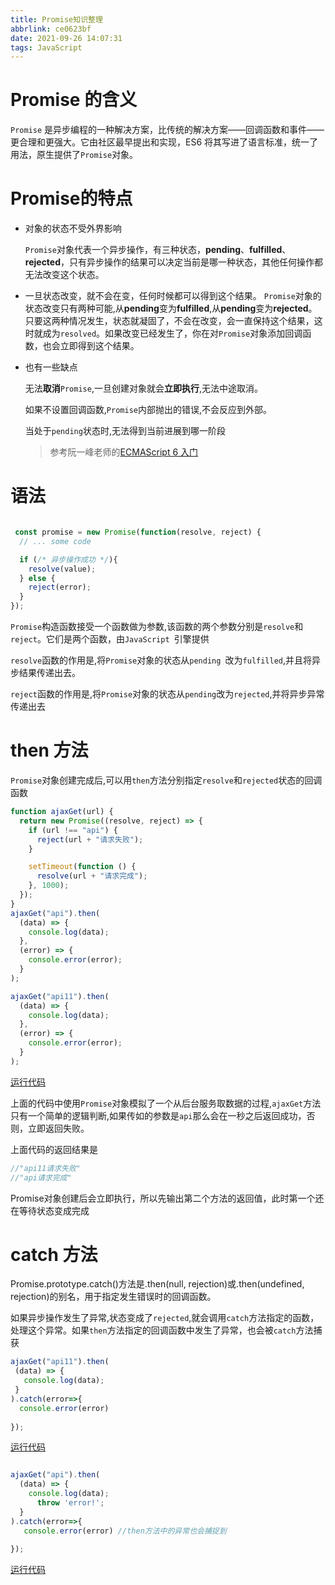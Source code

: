 ```yaml
---
title: Promise知识整理
abbrlink: ce0623bf
date: 2021-09-26 14:07:31
tags: JavaScript
---
```


 # Promise 的含义

   `Promise` 是异步编程的一种解决方案，比传统的解决方案——回调函数和事件——更合理和更强大。它由社区最早提出和实现，ES6 将其写进了语言标准，统一了用法，原生提供了`Promise`对象。

# Promise的特点

* 对象的状态不受外界影响

  `Promise`对象代表一个异步操作，有三种状态，**pending**、**fulfilled**、**rejected**，只有异步操作的结果可以决定当前是哪一种状态，其他任何操作都无法改变这个状态。

* 一旦状态改变，就不会在变，任何时候都可以得到这个结果。
  `Promise`对象的状态改变只有两种可能,从**pending**变为**fulfilled**,从**pending**变为**rejected**。只要这两种情况发生，状态就凝固了，不会在改变，会一直保持这个结果，这时就成为`resolved`。如果改变已经发生了，你在对`Promise`对象添加回调函数，也会立即得到这个结果。

* 也有一些缺点

  无法**取消**`Promise`,一旦创建对象就会**立即执行**,无法中途取消。

  如果不设置回调函数,`Promise`内部抛出的错误,不会反应到外部。

  当处于`pending`状态时,无法得到当前进展到哪一阶段

  
  >参考阮一峰老师的[ECMAScript 6 入门](https://es6.ruanyifeng.com/#docs/promise)

# 语法

```javascript

 const promise = new Promise(function(resolve, reject) {
  // ... some code

  if (/* 异步操作成功 */){
    resolve(value);
  } else {
    reject(error);
  }
});
```
`Promise`构造函数接受一个函数做为参数,该函数的两个参数分别是`resolve`和`reject`。它们是两个函数，由`JavaScript `引擎提供

`resolve`函数的作用是,将`Promise`对象的状态从`pending `改为`fulfilled`,并且将异步结果传递出去。

`reject`函数的作用是,将`Promise`对象的状态从`pending`改为`rejected`,并将异步异常传递出去

# then 方法


`Promise`对象创建完成后,可以用`then`方法分别指定`resolve`和`rejected`状态的回调函数
```javascript
function ajaxGet(url) {
  return new Promise((resolve, reject) => {
    if (url !== "api") {
      reject(url + "请求失败");
    }

    setTimeout(function () {
      resolve(url + "请求完成");
    }, 1000);
  });
}
ajaxGet("api").then(
  (data) => {
    console.log(data);
  },
  (error) => {
    console.error(error);
  }
);

ajaxGet("api11").then(
  (data) => {
    console.log(data);
  },
  (error) => {
    console.error(error);
  }
);


```
 [运行代码](https://codepen.io/lizeze/pen/rNwQBqv?editors=1111)

上面的代码中使用`Promise`对象模拟了一个从后台服务取数据的过程,`ajaxGet`方法只有一个简单的逻辑判断,如果传如的参数是`api`那么会在一秒之后返回成功，否则，立即返回失败。

上面代码的返回结果是

```javascript
//"api11请求失败"  
//"api请求完成"
```

Promise对象创建后会立即执行，所以先输出第二个方法的返回值，此时第一个还在等待状态变成完成

# catch 方法

Promise.prototype.catch()方法是.then(null, rejection)或.then(undefined, rejection)的别名，用于指定发生错误时的回调函数。


 如果异步操作发生了异常,状态变成了`rejected`,就会调用`catch`方法指定的函数，处理这个异常。如果`then`方法指定的回调函数中发生了异常，也会被`catch`方法捕获   

 
 ```javascript
 ajaxGet("api11").then(
  (data) => {
    console.log(data);
  }
).catch(error=>{
   console.error(error)
  
});

 ```
 
 [运行代码](https://codepen.io/lizeze/pen/yLXQLyK?editors=1111)


```javascript

ajaxGet("api").then(
  (data) => {
    console.log(data);
      throw 'error!';
  }
).catch(error=>{
   console.error(error) //then方法中的异常也会捕捉到
  
});

```

[运行代码](https://codepen.io/lizeze/pen/eYRQYpL?editors=1111)

